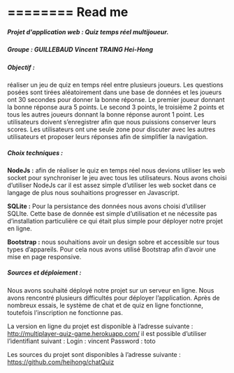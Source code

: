 
========
Read me
=========

##### Projet d'application web : Quiz temps réel multijoueur.
##### Groupe : GUILLEBAUD Vincent	TRAING Hei-Hong

##### Objectif : 

réaliser un jeu de quiz en temps réel entre plusieurs joueurs. Les questions posées sont tirées aléatoirement dans une base de données et les joueurs ont 30 secondes pour donner la bonne réponse.
Le premier joueur donnant la bonne réponse aura 5 points. Le second 3 points, le troisième 2 points et tous les autres joueurs donnant la bonne réponse auront 1 point.
Les utilisateurs doivent s’enregistrer afin que nous puissions conserver leurs scores.
Les utilisateurs ont une seule zone pour discuter avec les autres utilisateurs et proposer leurs réponses afin de simplifier la navigation.

##### Choix techniques :

**NodeJs :** afin de réaliser le quiz en temps réel nous devions utiliser les web socket pour synchroniser le jeu avec tous les utilisateurs. Nous avons choisi d’utiliser NodeJs car il est assez simple d’utiliser les web socket dans ce langage de plus nous souhaitions progresser en Javascript.

**SQLite :** Pour la persistance des données nous avons choisi d’utiliser SQLIte. Cette base de donnée est simple d’utilisation et ne nécessite pas d’installation particulière ce qui était plus simple pour déployer notre projet en ligne.

**Bootstrap :** nous souhaitions avoir un design sobre et accessible sur tous types d’appareils. Pour cela nous avons utilisé Bootstrap afin d’avoir une mise en page responsive.

##### Sources et déploiement : 

Nous avons souhaité déployé notre projet sur un serveur en ligne. Nous avons rencontré plusieurs difficultés pour déployer l’application. Après de nombreux essais, le système de chat et de quiz en ligne fonctionne, toutefois l’inscription ne fonctionne pas. 

La version en ligne du projet est disponible à l’adresse suivante : http://multiplayer-quiz-game.herokuapp.com/ 
il est possible d’utiliser l’identifiant suivant :
Login : vincent
Password : toto

Les sources du projet sont disponibles à l’adresse suivante : https://github.com/heihong/chatQuiz



